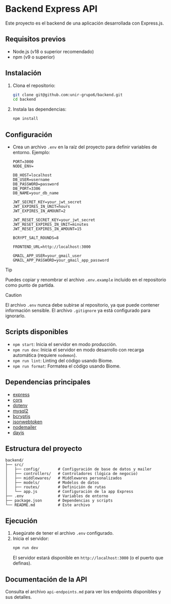 # Backend Express API

Este proyecto es el backend de una aplicación desarrollada con Express.js.

## Requisitos previos
- Node.js (v18 o superior recomendado)
- npm (v9 o superior)

## Instalación
1. Clona el repositorio:
   ```sh
   git clone git@github.com:unir-grupo6/backend.git
   cd backend
   ```
2. Instala las dependencias:
   ```sh
   npm install
   ```

## Configuración
 - Crea un archivo `.env` en la raíz del proyecto para definir variables de entorno. Ejemplo:
   ```env
   PORT=3000
   NODE_ENV=

   DB_HOST=localhost
   DB_USER=username
   DB_PASSWORD=password
   DB_PORT=3306
   DB_NAME=your_db_name

   JWT_SECRET_KEY=your_jwt_secret
   JWT_EXPIRES_IN_UNIT=hours
   JWT_EXPIRES_IN_AMOUNT=2

   JWT_RESET_SECRET_KEY=your_jwt_secret
   JWT_RESET_EXPIRES_IN_UNIT=minutes
   JWT_RESET_EXPIRES_IN_AMOUNT=15

   BCRYPT_SALT_ROUNDS=8

   FRONTEND_URL=http://localhost:3000

   GMAIL_APP_USER=your_gmail_user
   GMAIL_APP_PASSWORD=your_gmail_app_password
   ```

>[!TIP]
>Puedes copiar y renombrar el archivo `.env.example` incluido en el repositorio como punto de partida.

>[!CAUTION]
>El archivo `.env` nunca debe subirse al repositorio, ya que puede contener información sensible. El archivo `.gitignore` ya está configurado para ignorarlo.

## Scripts disponibles
- `npm start`: Inicia el servidor en modo producción.
- `npm run dev`: Inicia el servidor en modo desarrollo con recarga automática (requiere `nodemon`).
- `npm run lint`: Linting del código usando Biome.
- `npm run format`: Formatea el código usando Biome.

## Dependencias principales
- [express](https://www.npmjs.com/package/express)
- [cors](https://www.npmjs.com/package/cors)
- [dotenv](https://www.npmjs.com/package/dotenv)
- [mysql2](https://www.npmjs.com/package/mysql2)
- [bcryptjs](https://www.npmjs.com/package/bcryptjs)
- [jsonwebtoken](https://www.npmjs.com/package/jsonwebtoken)
- [nodemailer](https://www.npmjs.com/package/nodemailer)
- [dayjs](https://www.npmjs.com/package/dayjs)

## Estructura del proyecto
```
backend/
├── src/
│   ├── config/        # Configuración de base de datos y mailer
│   ├── controllers/   # Controladores (lógica de negocio)
│   ├── middlewares/   # Middlewares personalizados
│   ├── models/        # Modelos de datos
│   ├── routes/        # Definición de rutas
│   └── app.js         # Configuración de la app Express
├── .env               # Variables de entorno
├── package.json       # Dependencias y scripts
└── README.md          # Este archivo
```

## Ejecución
1. Asegúrate de tener el archivo `.env` configurado.
2. Inicia el servidor:
   ```sh
   npm run dev
   ```
   El servidor estará disponible en `http://localhost:3000` (o el puerto que definas).

## Documentación de la API
Consulta el archivo `api-endpoints.md` para ver los endpoints disponibles y sus detalles.
